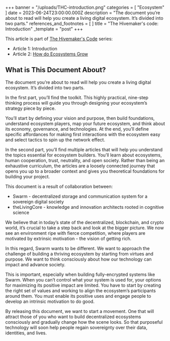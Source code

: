 +++
banner = "/uploads/THC-introduction.png"
categories = [ "Ecosystem" ]
date = 2023-06-24T23:00:00.000Z
description = "The document you’re about to read will help you create a living digital ecosystem. It’s divided into two parts."
references_and_footnotes = [ ]
title = "The Hivemaker's code: Introduction"
_template = "post"
+++


This article is part of [The Hivemaker's Code](https://toolkit.ethswarm.org/) series:
- Article 1: Introduction
- Article 2: [How do Ecosystems Grow](https://)

## What is This Document About?

The document you’re about to read will help you create a living digital ecosystem. It’s divided into two parts.

In the first part, you’ll find the toolkit. This highly practical, nine-step thinking process will guide you through designing your ecosystem’s strategy piece by piece.

You’ll start by defining your vision and purpose, then build foundations, understand ecosystem players, map your future ecosystem, and think about its economy, governance, and technologies. At the end, you’ll define specific affordances for making first interactions with the ecosystem easy and select tactics to spin up the network effect.

In the second part, you’ll find multiple articles that will help you understand the topics essential for ecosystem builders. You’ll learn about ecosystems, human cooperation, trust, neutrality, and open society. Rather than being an exhaustive curriculum, the articles are a loosely connected journey that opens you up to a broader context and gives you theoretical foundations for building your project.

This document is a result of collaboration between:
* Swarm - decentralized storage and communication system for a sovereign digital society
* theLivingCore - knowledge and innovation architects rooted in cognitive science

We believe that in today’s state of the decentralized, blockchain, and crypto world, it’s crucial to take a step back and look at the bigger picture. We now see an environment ripe with fierce competition, where players are motivated by extrinsic motivation - the vision of getting rich.

In this regard, Swarm wants to be different. We want to approach the challenge of building a thriving ecosystem by starting from virtues and purpose. We want to think consciously about how our technology can impact and advance society. 

This is important, especially when building fully-encrypted systems like Swarm. When you can’t control what your system is used for, your options for maximizing its positive impact are limited. You have to start by creating the right set of values and working to align the ecosystem’s participants around them. You must enable its positive uses and engage people to develop an intrinsic motivation to do good.

By releasing this document, we want to start a movement. One that will attract those of you who want to build decentralized ecosystems consciously and gradually change how the scene looks. So that purposeful technology will soon help people regain sovereignty over their data, identities, and lives.